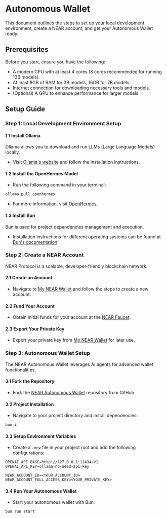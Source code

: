 # Autonomous Wallet

This document outlines the steps to set up your local development environment, create a NEAR account, and get your Autonomous Wallet ready.

## Prerequisites

Before you start, ensure you have the following:

- A modern CPU with at least 4 cores (8 cores recommended for running 13B models).
- At least 8GB of RAM for 3B models, 16GB for 7B models.
- Internet connection for downloading necessary tools and models.
- (Optional) A GPU to enhance performance for larger models.

## Setup Guide

### Step 1: Local Development Environment Setup

#### 1.1 Install Ollama

Ollama allows you to download and run LLMs (Large Language Models) locally.

- Visit [Ollama's website](https://ollama.com/) and follow the installation instructions.

#### 1.2 Install the OpenHermes Model

- Run the following command in your terminal:

```sh
ollama pull openhermes
```

- For more information, visit [OpenHermes](https://ollama.com/library/openhermes).

#### 1.3 Install Bun

Bun is used for project dependencies management and execution.

- Installation instructions for different operating systems can be found at [Bun's documentation](https://bun.sh/docs/installation#installing).

### Step 2: Create a NEAR Account

NEAR Protocol is a scalable, developer-friendly blockchain network.

#### 2.1 Create an Account

- Navigate to [My NEAR Wallet](https://testnet.mynearwallet.com/) and follow the steps to create a new account.

#### 2.2 Fund Your Account

- Obtain initial funds for your account at the [NEAR Faucet](https://near-faucet.io).

#### 2.3 Export Your Private Key

- Export your private key from [My NEAR Wallet](https://testnet.mynearwallet.com/profile) for later use.

### Step 3: Autonomous Wallet Setup

The NEAR Autonomous Wallet leverages AI agents for advanced wallet functionalities.

#### 3.1 Fork the Repository

- Fork the [NEAR Autonomous Wallet](https://github.com/microchipgnu/near-autonomous-wallet) repository from GitHub.

#### 3.2 Project Installation

- Navigate to your project directory and install dependencies:

```sh
bun i
```

#### 3.3 Setup Environment Variables

- Create a `.env` file in your project root and add the following configurations:

```env
OPENAI_API_BASE=http://127.0.0.1:11434/v1
OPENAI_API_KEY=ollama-no-need-api-key

NEAR_ACCOUNT_ID=<YOUR_ACCOUNT_ID>
NEAR_ACCOUNT_FULL_ACCESS_KEY=<YOUR_PRIVATE_KEY>
```

#### 3.4 Run Your Autonomous Wallet

- Start your autonomous wallet with Bun:

```sh
bun run start
```
